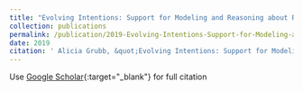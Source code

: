 ```yaml
---
title: "Evolving Intentions: Support for Modeling and Reasoning about Requirements that Change over Time"
collection: publications
permalink: /publication/2019-Evolving-Intentions-Support-for-Modeling-and-Reasoning-about-Requirements-that-Change-over-Time
date: 2019
citation: ' Alicia Grubb, &quot;Evolving Intentions: Support for Modeling and Reasoning about Requirements that Change over Time.&quot;, 2019.'
---
```

Use [Google Scholar](https://scholar.google.com/scholar?q=Evolving+Intentions:+Support+for+Modeling+and+Reasoning+about+Requirements+that+Change+over+Time){:target="_blank"} for full citation